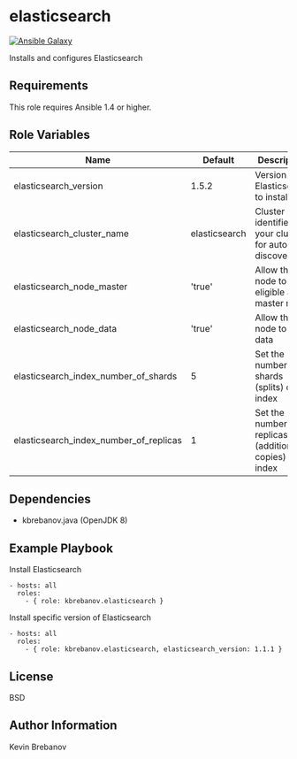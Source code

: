 elasticsearch
=============

[![Ansible Galaxy](https://img.shields.io/badge/galaxy-kbrebanov.elasticsearch-660198.svg)](https://galaxy.ansible.com/list#/roles/3923)

Installs and configures Elasticsearch

Requirements
------------

This role requires Ansible 1.4 or higher.

Role Variables
--------------

| Name                                   | Default       | Description                                                |
|----------------------------------------|---------------|------------------------------------------------------------|
| elasticsearch_version                  | 1.5.2         | Version of Elasticsearch to install                        |
| elasticsearch_cluster_name             | elasticsearch | Cluster name identifies your cluster for auto-discovery    |
| elasticsearch_node_master              | 'true'        | Allow this node to be eligible as a master node            |
| elasticsearch_node_data                | 'true'        | Allow this node to store data                              |
| elasticsearch_index_number_of_shards   | 5             | Set the number of shards (splits) of an index              |
| elasticsearch_index_number_of_replicas | 1             | Set the number of replicas (additional copies) of an index |

Dependencies
------------

- kbrebanov.java (OpenJDK 8)

Example Playbook
----------------

Install Elasticsearch
```
- hosts: all
  roles:
    - { role: kbrebanov.elasticsearch }
```

Install specific version of Elasticsearch
```
- hosts: all
  roles:
    - { role: kbrebanov.elasticsearch, elasticsearch_version: 1.1.1 }
```

License
-------

BSD

Author Information
------------------

Kevin Brebanov
